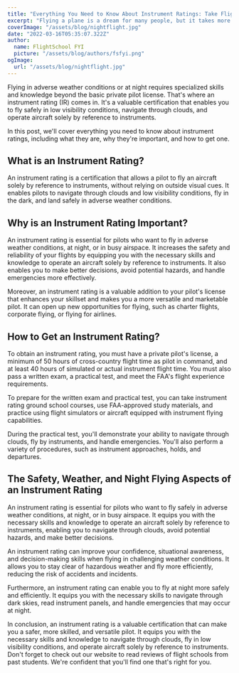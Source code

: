 ```yaml
---
title: "Everything You Need to Know About Instrument Ratings: Take Flight at Night"
excerpt: "Flying a plane is a dream for many people, but it takes more than just a passion for aviation to become a pilot. In this article, we'll give you an introduction to the most common pilot licenses in the order they're obtained in."
coverImage: "/assets/blog/nightflight.jpg"
date: "2022-03-16T05:35:07.322Z"
author:
  name: FlightSchool FYI
  picture: "/assets/blog/authors/fsfyi.png"
ogImage:
  url: "/assets/blog/nightflight.jpg"
---
```


Flying in adverse weather conditions or at night requires specialized skills and knowledge beyond the basic private pilot license. That's where an instrument rating (IR) comes in. It's a valuable certification that enables you to fly safely in low visibility conditions, navigate through clouds, and operate aircraft solely by reference to instruments.

In this post, we'll cover everything you need to know about instrument ratings, including what they are, why they're important, and how to get one.

## What is an Instrument Rating?

An instrument rating is a certification that allows a pilot to fly an aircraft solely by reference to instruments, without relying on outside visual cues. It enables pilots to navigate through clouds and low visibility conditions, fly in the dark, and land safely in adverse weather conditions.

## Why is an Instrument Rating Important?

An instrument rating is essential for pilots who want to fly in adverse weather conditions, at night, or in busy airspace. It increases the safety and reliability of your flights by equipping you with the necessary skills and knowledge to operate an aircraft solely by reference to instruments. It also enables you to make better decisions, avoid potential hazards, and handle emergencies more effectively.

Moreover, an instrument rating is a valuable addition to your pilot's license that enhances your skillset and makes you a more versatile and marketable pilot. It can open up new opportunities for flying, such as charter flights, corporate flying, or flying for airlines.

## How to Get an Instrument Rating?

To obtain an instrument rating, you must have a private pilot's license, a minimum of 50 hours of cross-country flight time as pilot in command, and at least 40 hours of simulated or actual instrument flight time. You must also pass a written exam, a practical test, and meet the FAA's flight experience requirements.

To prepare for the written exam and practical test, you can take instrument rating ground school courses, use FAA-approved study materials, and practice using flight simulators or aircraft equipped with instrument flying capabilities.

During the practical test, you'll demonstrate your ability to navigate through clouds, fly by instruments, and handle emergencies. You'll also perform a variety of procedures, such as instrument approaches, holds, and departures.

## The Safety, Weather, and Night Flying Aspects of an Instrument Rating

An instrument rating is essential for pilots who want to fly safely in adverse weather conditions, at night, or in busy airspace. It equips you with the necessary skills and knowledge to operate an aircraft solely by reference to instruments, enabling you to navigate through clouds, avoid potential hazards, and make better decisions.

An instrument rating can improve your confidence, situational awareness, and decision-making skills when flying in challenging weather conditions. It allows you to stay clear of hazardous weather and fly more efficiently, reducing the risk of accidents and incidents.

Furthermore, an instrument rating can enable you to fly at night more safely and efficiently. It equips you with the necessary skills to navigate through dark skies, read instrument panels, and handle emergencies that may occur at night.

In conclusion, an instrument rating is a valuable certification that can make you a safer, more skilled, and versatile pilot. It equips you with the necessary skills and knowledge to navigate through clouds, fly in low visibility conditions, and operate aircraft solely by reference to instruments. Don't forget to check out our website to read reviews of flight schools from past students. We're confident that you'll find one that's right for you.
